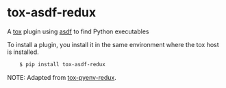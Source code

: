 # tox-asdf-redux

A [tox][tox] plugin using [asdf][asdf] to find Python executables

To install a plugin, you install it in the same environment where the tox host is installed.

```bash
    $ pip install tox-asdf-redux
```

NOTE: Adapted from [tox-pyenv-redux][tox-pyenv-redux].

[tox]: https://tox.wiki/
[asdf]: https://github.com/asdf-vm/asdf
[tox-pyenv-redux]: https://github.com/un-def/tox-pyenv-redux
